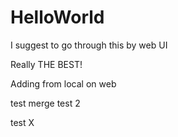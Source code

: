 # HelloWorld
I suggest to go through this by web UI

Really THE BEST!

Adding from local on web

test merge
test 2

test X
